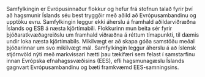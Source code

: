 Samfylkingin er Evrópusinnaður flokkur og hefur frá stofnun talað fyrir því að hagsmunir Íslands séu best tryggðir með aðild að Evrópusambandinu og upptöku evru. Samfylkingin leggur ekki áherslu á framhald aðildarviðræðna Íslands og ESB á næsta kjörtímabili. Flokkurinn mun beita sér fyrir þjóðaratkvæðagreiðslu um framhald viðræðna á réttum tímapunkti, til dæmis undir loka næsta kjörtímabils. Mikilvægt er að skapa góða samstöðu meðal þjóðarinnar um svo mikilvægt mál. Samfylkingin leggur áherslu á að íslensk stjórnvöld nýti með markvissari hætti þau tækifæri sem felast í samstarfinu innan Evrópska efnahagssvæðisins (EES), efli hagsmunagæslu Íslands gagnvart Evrópusambandinu og bæti framkvæmd EES-samningsins. 